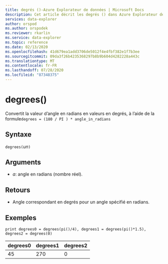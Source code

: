 ```yaml
---
title: degrés ()-Azure Explorateur de données | Microsoft Docs
description: Cet article décrit les degrés () dans Azure Explorateur de données.
services: data-explorer
author: orspod
ms.author: orspodek
ms.reviewer: rkarlin
ms.service: data-explorer
ms.topic: reference
ms.date: 02/13/2020
ms.openlocfilehash: 41d679ea1add3706de5012f4e4fbf382e1f7b3ee
ms.sourcegitcommit: 09da3f26b4235368297b8b9b604d4282228a443c
ms.translationtype: MT
ms.contentlocale: fr-FR
ms.lasthandoff: 07/28/2020
ms.locfileid: "87348375"
---
```

# <a name="degrees"></a>degrees()

Convertit la valeur d’angle en radians en valeurs en degrés, à l’aide de la formule`degrees = (180 / PI ) * angle_in_radians`

## <a name="syntax"></a>Syntaxe

`degrees(`*un*`)`

## <a name="arguments"></a>Arguments

* *a*: angle en radians (nombre réel).

## <a name="returns"></a>Retours

* Angle correspondant en degrés pour un angle spécifié en radians. 

## <a name="examples"></a>Exemples

```kusto
print degrees0 = degrees(pi()/4), degrees1 = degrees(pi()*1.5), degrees2 = degrees(0)

```

|degrees0|degrees1|degrees2|
|---|---|---|
|45|270|0|
